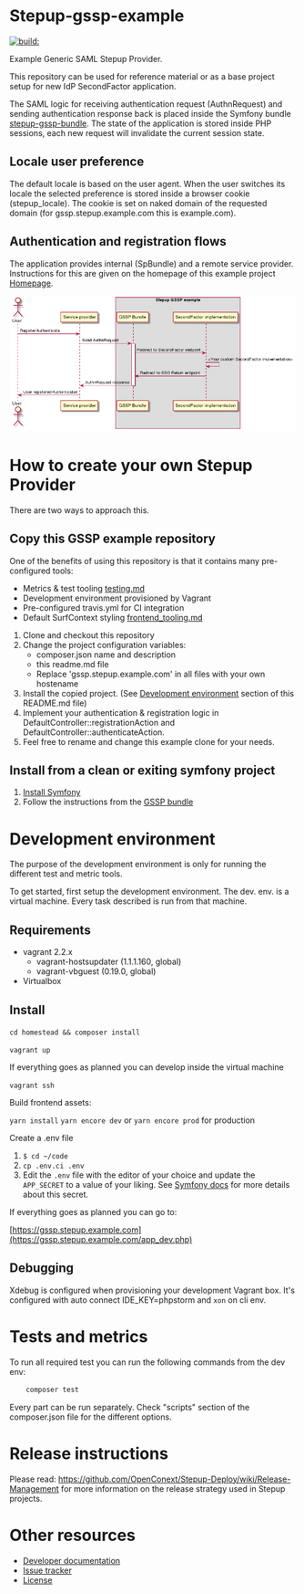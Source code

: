 Stepup-gssp-example
===================

<a href="#">
    <img src="https://travis-ci.org/OpenConext/Stepup-gssp-bundle.svg?branch=master" alt="build:">
</a></br>

Example Generic SAML Stepup Provider.

This repository can be used for reference material or 
as a base project setup for new IdP SecondFactor application.

The SAML logic for receiving authentication request (AuthnRequest) and sending authentication response back is
placed inside the Symfony bundle [stepup-gssp-bundle](https://github.com/OpenConext/Stepup-gssp-bundle). The state of the
application is stored inside PHP sessions, each new request will invalidate the current session state.

Locale user preference
----------------------

The default locale is based on the user agent. When the user switches its locale the selected preference is stored inside a
browser cookie (stepup_locale). The cookie is set on naked domain of the requested domain (for gssp.stepup.example.com this is example.com).

Authentication and registration flows
-------------------------------------

The application provides internal (SpBundle) and a remote service provider. Instructions for this are given 
on the homepage of this example project [Homepage](https://gssp.stepup.example.com/app_dev.php/).

![flow](docs/flow.png)
<!---
regenerate docs/flow.png with `plantum1 README.md` or with http://www.plantuml.com/plantuml
@startuml docs/flow
actor User
participant "Service provider" as SP
box "Stepup GSSP example"
participant "GSSP Bundle" as IdP
participant "SecondFactor implementation" as App
end box
User -> SP: Register/Authenticate
SP -> IdP: Send AuthnRequest
activate IdP
IdP -> App: Redirect to SecondFactor endpoint
App -> App: <Your custom SecondFactor implementation>
App -> IdP: Redirect to SSO Return endpoint
IdP -> SP: AuthnRequest response
deactivate IdP
SP -> User: User registered/Authenticated
@enduml
--->


How to create your own Stepup Provider
======================================

There are two ways to approach this. 

Copy this GSSP example repository
---------------------------------

One of the benefits of using this repository is that it contains many pre-configured tools:

* Metrics & test tooling [testing.md](./docs/testing.md)
* Development environment provisioned by Vagrant 
* Pre-configured travis.yml for CI integration
* Default SurfContext styling [frontend_tooling.md](./docs/frontend_tooling.md)

1) Clone and checkout this repository
2) Change the project configuration variables:
    * composer.json name and description
    * this readme.md file
    * Replace 'gssp.stepup.example.com' in all files with your own hostename
3) Install the copied project. (See [Development environment](#) section of this README.md file)
4) Implement your authentication & registration logic in DefaultController::registrationAction and DefaultController::authenticateAction. 
5) Feel free to rename and change this example clone for your needs.

Install from a clean or exiting symfony project
------------------------------------

1) [Install Symfony](http://symfony.com/doc/current/setup.html) 
2) Follow the instructions from the [GSSP bundle](https://github.com/OpenConext/Stepup-gssp-bundle)

Development environment
======================

The purpose of the development environment is only for running the different test and metric tools.

To get started, first setup the development environment. The dev. env. is a virtual machine. Every task described is run
from that machine.  

Requirements
-------------------
- vagrant 2.2.x
    - vagrant-hostsupdater (1.1.1.160, global)
    - vagrant-vbguest (0.19.0, global)
- Virtualbox

Install
-------------------
``` cd homestead && composer install ```

``` vagrant up ```

If everything goes as planned you can develop inside the virtual machine

``` vagrant ssh ```

Build frontend assets:

``` yarn install ```
``` yarn encore dev ``` or ``` yarn encore prod ``` for production 

Create a .env file

1. `$ cd ~/code`
1. `cp .env.ci .env`
1. Edit the `.env` file with the editor of your choice and update the `APP_SECRET` to a value of your liking. See [Symfony docs](https://symfony.com/doc/current/reference/configuration/framework.html#secret) for more details about this secret. 


If everything goes as planned you can go to:

[https://gssp.stepup.example.com](https://gssp.stepup.example.com/app_dev.php)

Debugging
-------------------
Xdebug is configured when provisioning your development Vagrant box. 
It's configured with auto connect IDE_KEY=phpstorm and ```xon``` on cli env. 

Tests and metrics
======================

To run all required test you can run the following commands from the dev env:

```bash 
    composer test 
```

Every part can be run separately. Check "scripts" section of the composer.json file for the different options.

Release instructions
=====================

Please read: https://github.com/OpenConext/Stepup-Deploy/wiki/Release-Management for more information on the release strategy used in Stepup projects.

Other resources
======================

 - [Developer documentation](docs/index.md)
 - [Issue tracker](https://www.pivotaltracker.com/n/projects/1163646)
 - [License](LICENSE)
